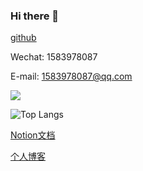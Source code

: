 ### Hi there 👋

[github](github.com/okbug)

Wechat: 1583978087


E-mail: 1583978087@qq.com

![](https://github-readme-stats.vercel.app/api?username=okbug&show_icons=true)

<!-- ![](https://github-profile-trophy.vercel.app/?username=okbug&theme=flat&column=6) -->

![Top Langs](https://github-readme-stats.vercel.app/api/top-langs/?username=okbug)

[Notion文档](https://okbug.notion.site/Hello-World-8cc21d5608fe41989d7d16aa07ffb66b)

[个人博客](https://cxwht.cn/)
